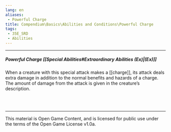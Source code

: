 ```yaml
---
lang: en
aliases:
 - Powerful Charge
title: Compendium\Basics\Abilities and Conditions\Powerful Charge
tags: 
 - 35E_SRD
 - Abilities
---
```


---
##### Powerful Charge [[Special Abilities#Extraordinary Abilities (Ex)|(Ex)]]

When a creature with this special attack makes a [[charge]], its attack deals extra damage in addition to the normal benefits and hazards of a charge. The amount of damage from the attack is given in the creature’s description.

<br><br>



---



This material is Open Game Content, and is licensed for public use under the terms of the Open Game License v1.0a.

